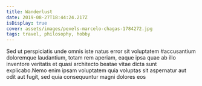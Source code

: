 ```yaml
---
title: Wanderlust
date: 2019-08-27T18:44:24.217Z
isDisplay: true
cover: assets/images/pexels-marcelo-chagas-1784272.jpg
tags: travel, philosophy, hobby
---
```

Sed ut perspiciatis unde omnis iste natus error sit voluptatem #accusantium doloremque laudantium, totam rem aperiam, eaque ipsa quae ab illo inventore veritatis et quasi architecto beatae vitae dicta sunt explicabo.Nemo enim ipsam voluptatem quia voluptas sit aspernatur aut odit aut fugit, sed quia consequuntur magni dolores eos 